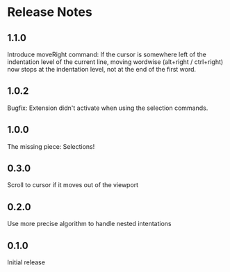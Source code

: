 # Release Notes

## 1.1.0

Introduce moveRight command: If the cursor is somewhere left of the indentation level of the current line, moving wordwise (alt+right / ctrl+right) now stops at the indentation level,
not at the end of the first word.

## 1.0.2

Bugfix: Extension didn't activate when using the selection commands.

## 1.0.0

The missing piece: Selections!

## 0.3.0

Scroll to cursor if it moves out of the viewport

## 0.2.0

Use more precise algorithm to handle nested intentations

## 0.1.0

Initial release
